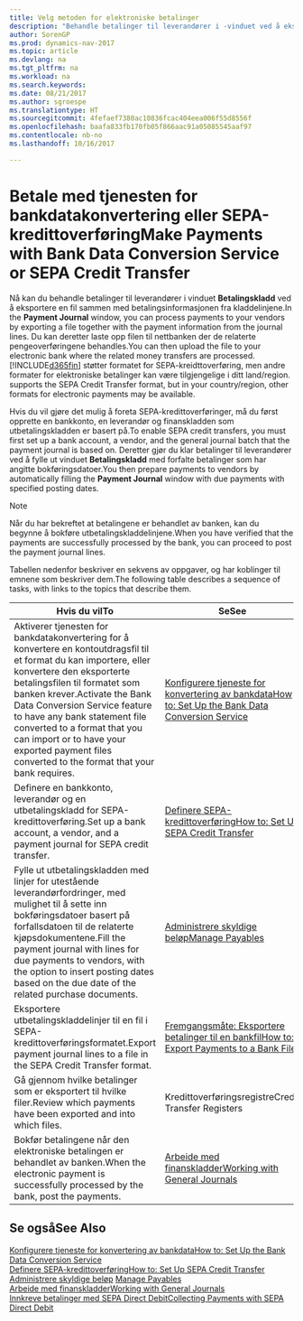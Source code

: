 ```yaml
---
title: Velg metoden for elektroniske betalinger
description: "Behandle betalinger til leverandører i -vinduet ved å eksportere en fil sammen med betalingsinformasjonen fra kladdelinjene."
author: SorenGP
ms.prod: dynamics-nav-2017
ms.topic: article
ms.devlang: na
ms.tgt_pltfrm: na
ms.workload: na
ms.search.keywords: 
ms.date: 08/21/2017
ms.author: sgroespe
ms.translationtype: HT
ms.sourcegitcommit: 4fefaef7380ac10836fcac404eea006f55d8556f
ms.openlocfilehash: baafa833fb170fb05f866aac91a05085545aaf97
ms.contentlocale: nb-no
ms.lasthandoff: 10/16/2017

---
```

# <a name="make-payments-with-bank-data-conversion-service-or-sepa-credit-transfer"></a><span data-ttu-id="000a9-103">Betale med tjenesten for bankdatakonvertering eller SEPA-kredittoverføring</span><span class="sxs-lookup"><span data-stu-id="000a9-103">Make Payments with Bank Data Conversion Service or SEPA Credit Transfer</span></span>
<span data-ttu-id="000a9-104">Nå kan du behandle betalinger til leverandører i vinduet **Betalingskladd** ved å eksportere en fil sammen med betalingsinformasjonen fra kladdelinjene.</span><span class="sxs-lookup"><span data-stu-id="000a9-104">In the **Payment Journal** window, you can process payments to your vendors by exporting a file together with the payment information from the journal lines.</span></span> <span data-ttu-id="000a9-105">Du kan deretter laste opp filen til nettbanken der de relaterte pengeoverføringene behandles.</span><span class="sxs-lookup"><span data-stu-id="000a9-105">You can then upload the file to your electronic bank where the related money transfers are processed.</span></span> [!INCLUDE[d365fin](includes/d365fin_md.md)]<span data-ttu-id="000a9-106"> støtter formatet for SEPA-kreidttoverføring, men andre formater for elektroniske betalinger kan være tilgjengelige i ditt land/region.</span><span class="sxs-lookup"><span data-stu-id="000a9-106"> supports the SEPA Credit Transfer format, but in your country/region, other formats for electronic payments may be available.</span></span>   

 <span data-ttu-id="000a9-107">Hvis du vil gjøre det mulig å foreta SEPA-kredittoverføringer, må du først opprette en bankkonto, en leverandør og finanskladden som utbetalingskladden er basert på.</span><span class="sxs-lookup"><span data-stu-id="000a9-107">To enable SEPA credit transfers, you must first set up a bank account, a vendor, and the general journal batch that the payment journal is based on.</span></span> <span data-ttu-id="000a9-108">Deretter gjør du klar betalinger til leverandører ved å fylle ut vinduet **Betalingskladd** med forfalte betalinger som har angitte bokføringsdatoer.</span><span class="sxs-lookup"><span data-stu-id="000a9-108">You then prepare payments to vendors by automatically filling the **Payment Journal** window with due payments with specified posting dates.</span></span>  

> [!NOTE]  
>  <span data-ttu-id="000a9-109">Når du har bekreftet at betalingene er behandlet av banken, kan du begynne å bokføre utbetalingskladdelinjene.</span><span class="sxs-lookup"><span data-stu-id="000a9-109">When you have verified that the payments are successfully processed by the bank, you can proceed to post the payment journal lines.</span></span>  

 <span data-ttu-id="000a9-110">Tabellen nedenfor beskriver en sekvens av oppgaver, og har koblinger til emnene som beskriver dem.</span><span class="sxs-lookup"><span data-stu-id="000a9-110">The following table describes a sequence of tasks, with links to the topics that describe them.</span></span>   

|<span data-ttu-id="000a9-111">**Hvis du vil**</span><span class="sxs-lookup"><span data-stu-id="000a9-111">**To**</span></span>|<span data-ttu-id="000a9-112">**Se**</span><span class="sxs-lookup"><span data-stu-id="000a9-112">**See**</span></span>|  
|------------|-------------|  
|<span data-ttu-id="000a9-113">Aktiverer tjenesten for bankdatakonvertering for å konvertere en kontoutdragsfil til et format du kan importere, eller konvertere den eksporterte betalingsfilen til formatet som banken krever.</span><span class="sxs-lookup"><span data-stu-id="000a9-113">Activate the Bank Data Conversion Service feature to have any bank statement file converted to a format that you can import or to have your exported payment files converted to the format that your bank requires.</span></span>|[<span data-ttu-id="000a9-114">Konfigurere tjeneste for konvertering av bankdata</span><span class="sxs-lookup"><span data-stu-id="000a9-114">How to: Set Up the Bank Data Conversion Service</span></span>](bank-how-setup-bank-data-conversion-service.md)|  
|<span data-ttu-id="000a9-115">Definere en bankkonto, leverandør og en utbetalingskladd for SEPA-kredittoverføring.</span><span class="sxs-lookup"><span data-stu-id="000a9-115">Set up a bank account, a vendor, and a payment journal for SEPA credit transfer.</span></span>|[<span data-ttu-id="000a9-116">Definere SEPA-kredittoverføring</span><span class="sxs-lookup"><span data-stu-id="000a9-116">How to: Set Up SEPA Credit Transfer</span></span>](finance-how-to-set-up-sepa-credit-transfer.md)|  
|<span data-ttu-id="000a9-117">Fylle ut utbetalingskladden med linjer for utestående leverandørfordringer, med mulighet til å sette inn bokføringsdatoer basert på forfallsdatoen til de relaterte kjøpsdokumentene.</span><span class="sxs-lookup"><span data-stu-id="000a9-117">Fill the payment journal with lines for due payments to vendors, with the option to insert posting dates based on the due date of the related purchase documents.</span></span>|[<span data-ttu-id="000a9-118">Administrere skyldige beløp</span><span class="sxs-lookup"><span data-stu-id="000a9-118">Manage Payables</span></span>](payables-manage-payables.md)|  
|<span data-ttu-id="000a9-119">Eksportere utbetalingskladdelinjer til en fil i SEPA-kredittoverføringsformatet.</span><span class="sxs-lookup"><span data-stu-id="000a9-119">Export payment journal lines to a file in the SEPA Credit Transfer format.</span></span>|[<span data-ttu-id="000a9-120">Fremgangsmåte: Eksportere betalinger til en bankfil</span><span class="sxs-lookup"><span data-stu-id="000a9-120">How to: Export Payments to a Bank File</span></span>](payables-how-export-payments-bank-file.md)|  
|<span data-ttu-id="000a9-121">Gå gjennom hvilke betalinger som er eksportert til hvilke filer.</span><span class="sxs-lookup"><span data-stu-id="000a9-121">Review which payments have been exported and into which files.</span></span>|<span data-ttu-id="000a9-122">Kredittoverføringsregistre</span><span class="sxs-lookup"><span data-stu-id="000a9-122">Credit Transfer Registers</span></span>|  
|<span data-ttu-id="000a9-123">Bokfør betalingene når den elektroniske betalingen er behandlet av banken.</span><span class="sxs-lookup"><span data-stu-id="000a9-123">When the electronic payment is successfully processed by the bank, post the payments.</span></span>|[<span data-ttu-id="000a9-124">Arbeide med finanskladder</span><span class="sxs-lookup"><span data-stu-id="000a9-124">Working with General Journals</span></span>](ui-work-general-journals.md)|  

## <a name="see-also"></a><span data-ttu-id="000a9-125">Se også</span><span class="sxs-lookup"><span data-stu-id="000a9-125">See Also</span></span>  
[<span data-ttu-id="000a9-126">Konfigurere tjeneste for konvertering av bankdata</span><span class="sxs-lookup"><span data-stu-id="000a9-126">How to: Set Up the Bank Data Conversion Service</span></span>](bank-how-setup-bank-data-conversion-service.md)  
[<span data-ttu-id="000a9-127">Definere SEPA-kredittoverføring</span><span class="sxs-lookup"><span data-stu-id="000a9-127">How to: Set Up SEPA Credit Transfer</span></span>](finance-how-to-set-up-sepa-credit-transfer.md)  
<span data-ttu-id="000a9-128">[Administrere skyldige beløp](payables-manage-payables.md) </span><span class="sxs-lookup"><span data-stu-id="000a9-128">[Manage Payables](payables-manage-payables.md) </span></span>  
[<span data-ttu-id="000a9-129">Arbeide med finanskladder</span><span class="sxs-lookup"><span data-stu-id="000a9-129">Working with General Journals</span></span>](ui-work-general-journals.md)  
[<span data-ttu-id="000a9-130">Innkreve betalinger med SEPA Direct Debit</span><span class="sxs-lookup"><span data-stu-id="000a9-130">Collecting Payments with SEPA Direct Debit</span></span>](finance-collect-payments-with-sepa-direct-debit.md)   

